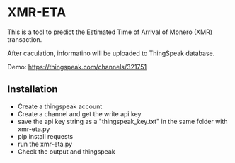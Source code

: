 # XMR-ETA

This is a tool to predict the Estimated Time of Arrival of Monero (XMR) transaction.

After caculation, informatino will be uploaded to ThingSpeak database.

Demo:
https://thingspeak.com/channels/321751

## Installation

* Create a thingspeak account
* Create a channel and get the write api key
* save the api key string as a "thingspeak_key.txt" in the same folder with xmr-eta.py
* pip install requests
* run the xmr-eta.py
* Check the output and thingspeak
